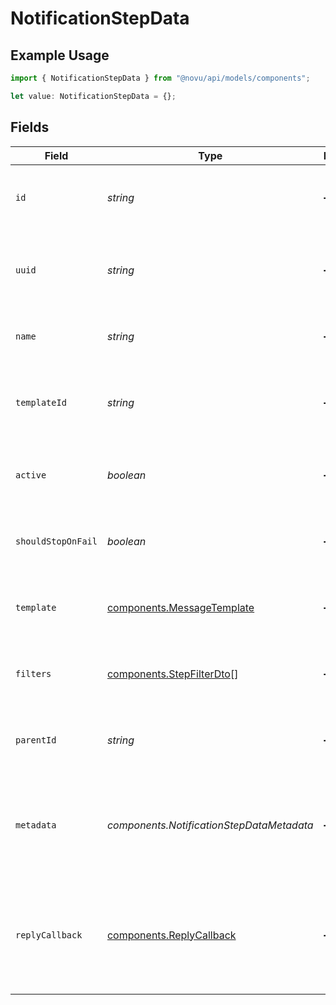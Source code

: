 # NotificationStepData

## Example Usage

```typescript
import { NotificationStepData } from "@novu/api/models/components";

let value: NotificationStepData = {};
```

## Fields

| Field                                                                                  | Type                                                                                   | Required                                                                               | Description                                                                            |
| -------------------------------------------------------------------------------------- | -------------------------------------------------------------------------------------- | -------------------------------------------------------------------------------------- | -------------------------------------------------------------------------------------- |
| `id`                                                                                   | *string*                                                                               | :heavy_minus_sign:                                                                     | Unique identifier for the notification step.                                           |
| `uuid`                                                                                 | *string*                                                                               | :heavy_minus_sign:                                                                     | Universally unique identifier for the notification step.                               |
| `name`                                                                                 | *string*                                                                               | :heavy_minus_sign:                                                                     | Name of the notification step.                                                         |
| `templateId`                                                                           | *string*                                                                               | :heavy_minus_sign:                                                                     | ID of the template associated with this notification step.                             |
| `active`                                                                               | *boolean*                                                                              | :heavy_minus_sign:                                                                     | Indicates whether the notification step is active.                                     |
| `shouldStopOnFail`                                                                     | *boolean*                                                                              | :heavy_minus_sign:                                                                     | Determines if the process should stop on failure.                                      |
| `template`                                                                             | [components.MessageTemplate](../../models/components/messagetemplate.md)               | :heavy_minus_sign:                                                                     | Message template used in this notification step.                                       |
| `filters`                                                                              | [components.StepFilterDto](../../models/components/stepfilterdto.md)[]                 | :heavy_minus_sign:                                                                     | Filters applied to this notification step.                                             |
| `parentId`                                                                             | *string*                                                                               | :heavy_minus_sign:                                                                     | ID of the parent notification step, if applicable.                                     |
| `metadata`                                                                             | *components.NotificationStepDataMetadata*                                              | :heavy_minus_sign:                                                                     | Metadata associated with the workflow step. Can vary based on the type of step.        |
| `replyCallback`                                                                        | [components.ReplyCallback](../../models/components/replycallback.md)                   | :heavy_minus_sign:                                                                     | Callback information for replies, including whether it is active and the callback URL. |